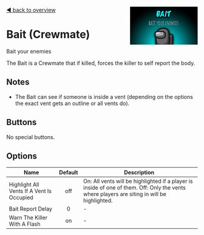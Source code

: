 [:arrow_backward: back to overview](https://github.com/laicosvk/theepicroles#roles "back to overview")
<img align="right" height="100" src="Bait.png"/>

# Bait (Crewmate)
Bait your enemies

The Bait is a Crewmate that if killed, forces the killer to self report the body. 

## Notes
- The Bait can see if someone is inside a vent (depending on the options the exact vent gets an outline or all vents do).

## Buttons
No special buttons.

## Options
| Name | Default | Description |
| --- | :---: | --- |
| Highlight All Vents If A Vent Is Occupied | off | On: All vents will be highlighted if a player is inside of one of them. Off: Only the vents where players are siting in will be highlighted. |
| Bait Report Delay | 0 | - |
| Warn The Killer With A Flash | on | - |


